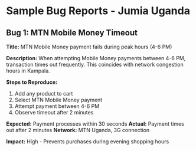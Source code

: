# Sample Bug Reports - Jumia Uganda

## Bug 1: MTN Mobile Money Timeout
**Title:** MTN Mobile Money payment fails during peak hours (4-6 PM)

**Description:** 
When attempting Mobile Money payments between 4-6 PM, transaction times out frequently. This coincides with network congestion hours in Kampala.

**Steps to Reproduce:**
1. Add any product to cart
2. Select MTN Mobile Money payment
3. Attempt payment between 4-6 PM
4. Observe timeout after 2 minutes

**Expected:** Payment processes within 30 seconds
**Actual:** Payment times out after 2 minutes
**Network:** MTN Uganda, 3G connection

**Impact:** High - Prevents purchases during evening shopping hours
